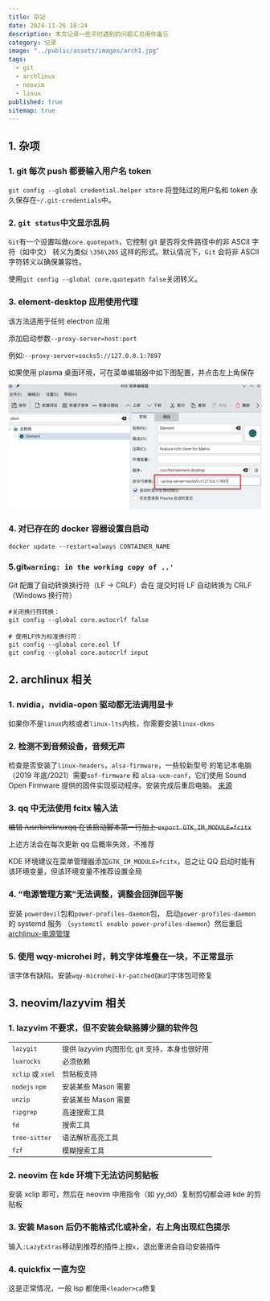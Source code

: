 ```yaml
---
title: 杂记
date: 2024-11-26 18:24
description: 本文记录一些平时遇到的问题汇总用作备忘
category: 记录
image: "../public/assets/images/arch1.jpg"
tags:
  - git
  - archlinux
  - neovim
  - linux
published: true
sitemap: true
---
```


## 1. 杂项

### 1. git 每次 push 都要输入用户名 token

`git config --global credential.helper store` 将登陆过的用户名和 token 永久保存在`~/.git-credentials`中。

### 2. `git status`中文显示乱码

`Git`有一个设置叫做`core.quotepath`，它控制 git 是否将文件路径中的非 ASCII 字符（如中文）
转义为类似 `\356\205` 这样的形式。默认情况下，`Git` 会将非 ASCII 字符转义以确保兼容性。

使用`git config --global core.quotepath false`关闭转义。

### 3. element-desktop 应用使用代理

该方法适用于任何 electron 应用

添加启动参数`--proxy-server=host:port`

例如:`--proxy-server=socks5://127.0.0.1:7897`

如果使用 plasma 桌面环境，可在菜单编辑器中如下图配置，并点击左上角保存

![element_proxy](../public/assets/images/element_proxy.png)

### 4. 对已存在的 docker 容器设置自启动

```shell
docker update --restart=always CONTAINER_NAME
```

### 5.git`warning: in the working copy of ..'`

Git 配置了自动转换换行符（LF -> CRLF）会在 提交时将 LF 自动转换为 CRLF（Windows 换行符）

```shell
#关闭换行符转换：
git config --global core.autocrlf false

# 使用LF作为标准换行符：
git config --global core.eol lf
git config --global core.autocrlf input
```

## 2. archlinux 相关

### 1. nvidia，nvidia-open 驱动都无法调用显卡

如果你不是`linux`内核或者`linux-lts`内核，你需要安装`linux-dkms`

### 2. 检测不到音频设备，音频无声

检查是否安装了`linux-headers`，`alsa-firmware`，一些较新型号
的笔记本电脑（2019 年底/2021）需要`sof-firmware` 和
`alsa-ucm-conf`，它们使用 Sound Open Firmware
提供的固件实现驱动程序。安装完成后重启电脑。
[来源](https://wiki.archlinuxcn.org/wiki/ALSA#%E6%8E%92%E9%99%A4ALSA%E6%95%85%E9%9A%9C)

### 3. qq 中无法使用 fcitx 输入法

~~编辑 /usr/bin/linuxqq 在该启动脚本第一行加上 `export GTK_IM_MODULE=fcitx`~~

上述方法会在每次更新 qq 后概率失效，不推荐

KDE 环境建议在菜单管理器添加`GTK_IM_MODULE=fcitx`，总之让 QQ 启动时能有该环境变量，但该环境变量不推荐设置全局

### 4. “电源管理方案”无法调整，调整会回弹回平衡

安装 `powerdevil`包和`power-profiles-daemon`包，
启动`power-profiles-daemon`的 systemd 服务
（`systemctl enable power-profiles-daemon`）然后重启  
[archlinux-电源管理](https://wiki.archlinuxcn.org/wiki/%E7%94%B5%E6%BA%90%E7%AE%A1%E7%90%86)

### 5. 使用 wqy-microhei 时，韩文字体堆叠在一块，不正常显示

该字体有缺陷，安装`wqy-microhei-kr-patched`(aur)字体包可修复

## 3. neovim/lazyvim 相关

### 1. lazyvim 不要求，但不安装会缺胳膊少腿的软件包

|                   |                                              |
| ----------------- | -------------------------------------------- |
| `lazygit`         | 提供 lazyvim 内图形化 git 支持，本身也很好用 |
| `luarocks`        | 必须依赖                                     |
| `xclip` 或 `xsel` | 剪贴板支持                                   |
| `nodejs` `npm`    | 安装某些 Mason 需要                          |
| `unzip`           | 安装某些 Mason 需要                          |
| `ripgrep`         | 高速搜索工具                                 |
| `fd`              | 搜索工具                                     |
| `tree-sitter`     | 语法解析高亮工具                             |
| `fzf`             | 模糊搜索工具                                 |

### 2. neovim 在 kde 环境下无法访问剪贴板

安装 xclip 即可，然后在 neovim 中用指令（如 yy,dd）复制剪切都会进 kde 的剪贴板

### 3. 安装 Mason 后仍不能格式化或补全，右上角出现红色提示

输入`:LazyExtras`移动到推荐的插件上按`x`，退出重进会自动安装插件

### 4. quickfix 一直为空

这是正常情况，一般 lsp 都使用`<leader>ca`修复
